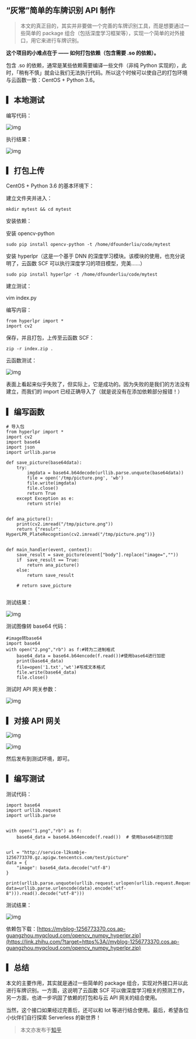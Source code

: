 ## “灰常”简单的车牌识别 API 制作

> 本文的真正目的，其实并非要做一个完善的车牌识别工具，而是想要通过一些简单的 package 组合（包括深度学习框架等），实现一个简单的对外接口，用它来进行车牌识别。

**这个项目的小难点在于 —— 如何打包依赖（包含需要 .so 的依赖）。**

包含 .so 的依赖，通常是某些依赖需要编译一些文件（非纯 Python 实现的），此时，「稍有不慎」就会让我们无法执行代码。所以这个时候可以使自己的打包环境与云函数一致：CentOS + Python 3.6。

## ▎**本地测试**

编写代码：

![img](https://pic1.zhimg.com/80/v2-3f89fe1f90ac1f14408fedd19b949290_hd.jpg)

执行结果：

![img](https://pic4.zhimg.com/80/v2-fd782b825a8364c4edb1cf3058cc0b37_hd.png)

## ▎**打包上传**

CentOS + Python 3.6 的基本环境下：

建立文件夹并进入：

```text
mkdir mytest && cd mytest
```

安装依赖：

安装 opencv-python

```text
sudo pip install opencv-python -t /home/dfounderliu/code/mytest
```

安装 hyperlpr（这是一个基于 DNN 的深度学习模块。该模块的使用，也充分说明了，云函数 SCF 可以执行深度学习的项目模型，完美......）

```text
sudo pip install hyperlpr -t /home/dfounderliu/code/mytest
```

建立测试：

vim index.py

编写内容：

```text
from hyperlpr import *
import cv2
```

保存，并且打包，上传至云函数 SCF：

```text
zip -r index.zip .
```

云函数测试：

![img](https://pic3.zhimg.com/80/v2-31584131e79867c2850ad8575347202e_hd.jpg)

表面上看起来似乎失败了，但实际上，它是成功的。因为失败的是我们的方法没有建立，而我们的 import 已经正确导入了（就是说没有在添加依赖部分报错！）

## ▎**编写函数**

```text
# 导入包
from hyperlpr import *
import cv2
import base64
import json
import urllib.parse

def save_picture(base64data):
    try:
        imgdata = base64.b64decode(urllib.parse.unquote(base64data))
        file = open('/tmp/picture.png', 'wb')
        file.write(imgdata)
        file.close()
        return True
    except Exception as e:
        return str(e)


def ana_picture():
    print(cv2.imread("/tmp/picture.png"))
    return {"resulr": HyperLPR_PlateRecogntion(cv2.imread("/tmp/picture.png"))}


def main_handler(event, context):
    save_result = save_picture(event["body"].replace("image=",""))
    if  save_result == True:
        return ana_picture()
    else:
        return save_result
   
    # return save_picture
    
```

测试结果：

![img](https://pic4.zhimg.com/80/v2-e53b64b9727c459005cf27762bc029eb_hd.jpg)

测试图像转 base64 代码：

```text
#image转base64
import base64
with open("2.png","rb") as f:#转为二进制格式
    base64_data = base64.b64encode(f.read())#使用base64进行加密
    print(base64_data)
    file=open('1.txt','wt')#写成文本格式
    file.write(base64_data)
    file.close()
```

测试时 API 网关参数：

![img](https://pic2.zhimg.com/80/v2-f7f4585a72fc8a48a0d1d62cd44ff029_hd.jpg)

## ▎**对接 API 网关**

![img](https://pic3.zhimg.com/80/v2-c6b2aa61d597d31874e363a3b45f96c6_hd.jpg)

![img](https://pic4.zhimg.com/80/v2-8758907d5eb6b266d5b5acc2a4fc97d7_hd.jpg)

然后发布到测试环境，即可。

## ▎**编写测试**

测试代码：

```text
import base64
import urllib.request
import urllib.parse


with open("1.png","rb") as f:
    base64_data = base64.b64encode(f.read())  # 使用base64进行加密


url = "http://service-l2ksmbje-1256773370.gz.apigw.tencentcs.com/test/picture"
data = {
    "image": base64_data.decode("utf-8")
}

print(urllib.parse.unquote(urllib.request.urlopen(urllib.request.Request(url, data=urllib.parse.urlencode(data).encode("utf-8"))).read().decode("utf-8")))
```

测试结果：

![img](https://pic3.zhimg.com/80/v2-a44884a65e62b590bb9480cbd0e0a6de_hd.jpg)

依赖包下载：[https://myblog-1256773370.cos.ap-guangzhou.myqcloud.com/opencv_numpy_hyperlpr.zip](https://link.zhihu.com/?target=https%3A//myblog-1256773370.cos.ap-guangzhou.myqcloud.com/opencv_numpy_hyperlpr.zip)

## ▎**总结**

本文的主要作用，其实就是通过一些简单的 package 组合，实现对外接口并以此进行车牌识别。一方面，这说明了云函数 SCF 可以做深度学习相关的预测工作，另一方面，也进一步巩固了依赖的打包和与云 API 网关的结合使用。

当然，这个接口如果经过完善后，还可以和 Iot 等进行结合使用。最后，希望各位小伙伴们自行探索 Serverless 的新世界！

> 本文亦发布于[知乎](https://zhuanlan.zhihu.com/p/86194163)